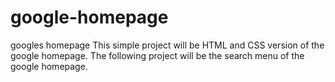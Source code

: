 # google-homepage
googles homepage
This simple project will be HTML and CSS version of the google homepage.
The following project will be the search menu of the google homepage.

